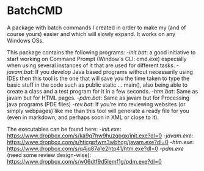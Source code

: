 # BatchCMD
A package with batch commands I created in order to make my (and of course yours) easier and which will slowly expand.
It works on any Windows OSs.

This package contains the following programs:
-_init.bat_: a good initiative to start working on Command Prompt (Window's CLI: cmd.exe) especially when using several instances of it that are used for different tasks.
-_javam.bat_: If you develop Java based programs without necessarily using IDEs then this tool is the one that will save you the time taken to type the basic stuff in the code such as public static ... main(), also being able to create a class and a test program for it in a few seconds.
-_htm.bat_: Same as javam but for HTML pages.
-_pdm.bat_: Same as javam but for Processing java programs (PDE files)
-_rev.bat_: If you're into reviewing websites (or simply webpages) like me than this tool will generate a ready file for you (even in markdown, and perhaps soon in XML or close to it).

The executables can be found here:
-_init.exe_: https://www.dropbox.com/s/ka9q7hw9huzqogx/init.exe?dl=0
-_javam.exe_: https://www.dropbox.com/s/hticgpfwm3wbhcg/javam.exe?dl=0
-_htm.exe_: https://www.dropbox.com/s/q4jq87a1e2htp41/htm.exe?dl=0
-_pdm.exe_ (need some review design-wise): https://www.dropbox.com/s/w06dtf9d5lemf1g/pdm.exe?dl=0
